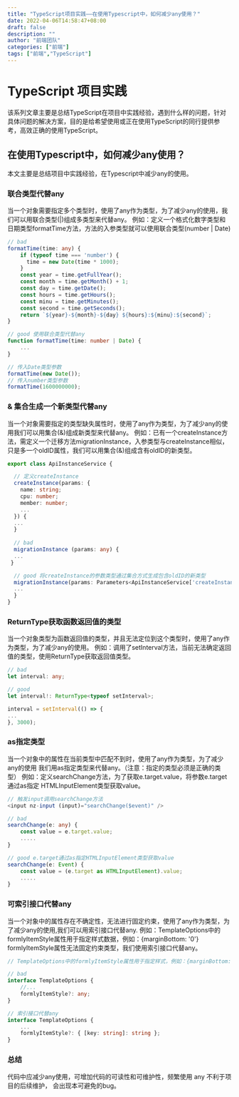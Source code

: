 ```yaml
---
title: "TypeScript项目实践——在使用Typescript中，如何减少any使用？"
date: 2022-04-06T14:58:47+08:00
draft: false
description: ""
author: "前端团队"
categories: ["前端"]
tags: ["前端","TypeScript"]
---
```


# TypeScript 项目实践

该系列文章主要是总结TypeScript在项目中实践经验，遇到什么样的问题，针对具体问题的解决方案，目的是给希望使用或正在使用TypeScript的同行提供参考，高效正确的使用TypeScript。  

## 在使用Typescript中，如何减少any使用？
本文主要是总结项目中实践经验，在Typescript中减少any的使用。

### 联合类型代替any
当一个对象需要指定多个类型时，使用了any作为类型，为了减少any的使用，我们可以用联合类型(|)组成多类型来代替any。
例如：定义一个格式化数字类型和日期类型formatTime方法，方法的入参类型就可以使用联合类型(number | Date)

```typescript
// bad
formatTime(time: any) {
    if (typeof time === 'number') {
      time = new Date(time * 1000);
    }
    const year = time.getFullYear();
    const month = time.getMonth() + 1;
    const day = time.getDate();
    const hours = time.getHours();
    const minu = time.getMinutes();
    const second = time.getSeconds();
    return `${year}-${month}-${day} ${hours}:${minu}:${second}`;
}

// good 使用联合类型代替any
function formatTime(time: number | Date) {
    ...
}

// 传入Date类型参数
formatTime(new Date());
// 传入number类型参数
formatTime(1600000000);
```

### & 集合生成一个新类型代替any
当一个对象需要指定的类型缺失属性时，使用了any作为类型，为了减少any的使用我们可以用集合(&)组成新类型来代替any。
例如：已有一个createInstance方法，需定义一个迁移方法migrationInstance，入参类型与createInstance相似，只是多一个oldID属性，我们可以用集合(&)组成含有oldID的新类型。

```typescript
export class ApiInstanceService {

  // 定义createInstance
  createInstance(params: {
    name: string;
    cpu: number;
    member: number;
    ...
  }) {
  ...
  }
  
  // bad
  migrationInstance (params: any) {
  ...
 }

  // good 将createInstance的参数类型通过集合方式生成包含oldID的新类型
  migrationInstance(params: Parameters<ApiInstanceService['createInstance']>[0] & { oldID: string }) {
  ...
  }
}
```

### ReturnType获取函数返回值的类型
当一个对象类型为函数返回值的类型，并且无法定位到这个类型时，使用了any作为类型，为了减少any的使用。
例如：调用了setInterval方法，当前无法确定返回值的类型，使用ReturnType获取返回值类型。

```typescript
// bad
let interval: any;

// good
let interval!: ReturnType<typeof setInterval>;

interval = setInterval(() => {
...
}, 3000);
```

### as指定类型
当一个对象中的属性在当前类型中匹配不到时，使用了any作为类型，为了减少any的使用
我们用as指定类型来代替any。（注意：指定的类型必须是正确的类型）
例如：定义searchChange方法，为了获取e.target.value，将参数e.target通过as指定
HTMLInputElement类型获取value。

```typescript
// 触发input调用searchChange方法
<input nz-input (input)="searchChange($event)" />

// bad
searchChange(e: any) {
    const value = e.target.value;
    .....
}

// good e.target通过as指定HTMLInputElement类型获取value
searchChange(e: Event) {
    const value = (e.target as HTMLInputElement).value;
    .....
}
```

### 可索引接口代替any
当一个对象中的属性存在不确定性，无法进行固定约束，使用了any作为类型，为了减少any的使用,我们可以用索引接口代替any.
例如：TemplateOptions中的formlyItemStyle属性用于指定样式数据，例如：{marginBottom: '0'} formlyItemStyle属性无法固定约束类型，我们使用索引接口代替any。

``` typescript
// TemplateOptions中的formlyItemStyle属性用于指定样式，例如：{marginBottom: '0'}

// bad 
interface TemplateOptions {
    //...
    formlyItemStyle?: any;
}

// 索引接口代替any
interface TemplateOptions {
    ...
    formlyItemStyle?: { [key: string]: string };
}
```

### 总结
代码中应减少any使用，可增加代码的可读性和可维护性，频繁使用 any 不利于项目的后续维护，
会出现本可避免的bug。